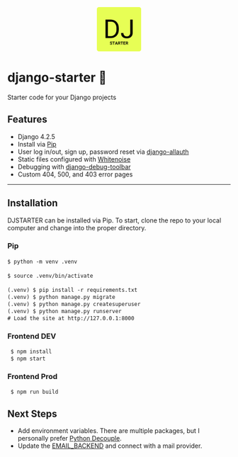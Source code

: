 <p align="center">
  <img src="./static/images/icon.png" alt="DJSTARTER" width="100px" height="auto">
</p>

# django-starter 🚀
Starter code for your Django projects


## Features

- Django 4.2.5
- Install via [Pip](https://pypi.org/project/pip/)
- User log in/out, sign up, password reset via [django-allauth](https://github.com/pennersr/django-allauth)
- Static files configured with [Whitenoise](http://whitenoise.evans.io/en/stable/index.html)
- Debugging with [django-debug-toolbar](https://github.com/jazzband/django-debug-toolbar)
- Custom 404, 500, and 403 error pages
----

## Installation
DJSTARTER can be installed via Pip. To start, clone the repo to your local computer and change into the proper directory.


### Pip

```
$ python -m venv .venv

$ source .venv/bin/activate

(.venv) $ pip install -r requirements.txt
(.venv) $ python manage.py migrate
(.venv) $ python manage.py createsuperuser
(.venv) $ python manage.py runserver
# Load the site at http://127.0.0.1:8000
```

### Frontend DEV
```
 $ npm install
 $ npm start 
```

### Frontend Prod
```
 $ npm run build
```


## Next Steps

- Add environment variables. There are multiple packages, but I personally prefer [Python Decouple](https://pypi.org/project/python-decouple/).
- Update the [EMAIL_BACKEND](https://docs.djangoproject.com/en/dev/topics/email/#module-django.core.mail) and connect with a mail provider.